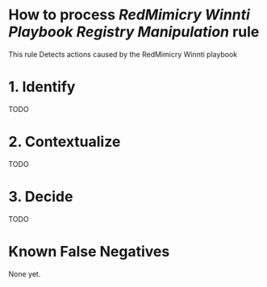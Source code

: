 # How to process *RedMimicry Winnti Playbook Registry Manipulation* rule
This rule Detects actions caused by the RedMimicry Winnti playbook

# 1. Identify
TODO

# 2. Contextualize
TODO

# 3. Decide
TODO

# Known False Negatives
None yet.
